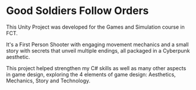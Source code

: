 # Good Soldiers Follow Orders

This Unity Project was developed for the Games and Simulation course in FCT.

It's a First Person Shooter with engaging movement mechanics and a small story with secrets that unveil multiple endings, all packaged in a Cyberpunk aesthetic.

This project helped strengthen my C# skills as well as many other aspects in game design, exploring the 4 elements of game design: Aesthetics, Mechanics, Story and Technology.
